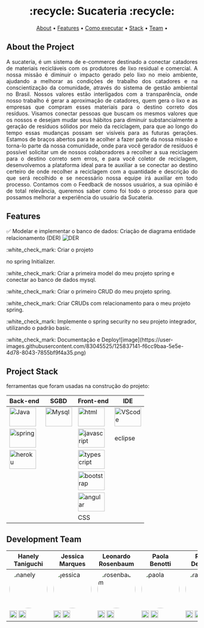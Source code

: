 
 <h1 align="center"> :recycle: Sucateria :recycle: </h1> 

 <p align="center">
 <a href="#-About-the-project">About</a> •
 <a href="#-Features">Features</a> •
 <a href="#-como-executar-o-projeto">Como executar</a> • 
 <a href="#-Project-Stack">Stack</a> • 
 <a href="#-Development-team">Team</a> • 
 </p>

## About the Project
<p align="justify"> A sucateria, é um sistema de e-commerce destinado a conectar catadores de materiais recicláveis com os produtores de lixo residual e comercial.
A nossa missão é diminuir o impacto gerado pelo lixo no meio ambiente, ajudando a melhorar as condições de trabalho dos catadores e na conscientização da comunidade, através do sistema de gestão ambiental no Brasil.
Nossos valores estão interligados com a transparência, onde nosso trabalho é gerar a aproximação de catadores, quem gera o lixo e as empresas que compram esses materiais para o destino correto dos resíduos.
Visamos conectar pessoas que buscam os mesmos valores que os nossos e desejam mudar seus hábitos para diminuir substancialmente a geração de resíduos sólidos por meio da reciclagem, para que ao longo do tempo essas mudanças possam ser visíveis para as futuras gerações. 
Estamos de braços abertos para te acolher a fazer parte da nossa missão e torna-lo parte da nossa comunidade, onde para você gerador de resíduos é possível solicitar um de nossos colaboradores a recolher a sua reciclagem para o destino correto sem erros, e para você coletor de reciclagem, desenvolvemos a plataforma ideal para te auxiliar a se conectar ao destino certeiro de onde recolher a reciclagem com a quantidade e descrição do que será recolhido e se necessário nossa equipe irá auxiliar em todo processo.
Contamos com o Feedback de nossos usuários, a sua opinião é de total relevância, queremos saber como foi todo o processo para que possamos melhorar a experiência do usuário da Sucateria.

## Features
:white_check_mark:
Modelar e implementar o banco de dados: Criação de diagrama entidade relacionamento (DER)
<img src="https://i.imgur.com/vCMd5G9.png" alt="DER"/></code>
</p>
:white_check_mark:
Criar o projeto 

no spring Initializer.

</p>
:white_check_mark:
Criar a primeira model do meu projeto spring e conectar ao banco de dados mysql.

</p>
:white_check_mark:
Criar o primeiro CRUD do meu projeto spring.

</p>
:white_check_mark:
Criar CRUDs com relacionamento para o meu projeto spring.

</p>
:white_check_mark:
Implemente o spring security no seu projeto integrador, utilizando o padrão basic.

</p>
:white_check_mark:
Documentação e Deploy![image](https://user-images.githubusercontent.com/83045525/125837141-f6cc9baa-5e5e-4d78-8043-7855bf9f4a35.png)

## Project Stack
ferramentas que foram usadas na construção do projeto:

| Back-end | SGBD | Front-end | IDE
|--- |--- |--- |--- |
| <img width="70" height="50" src="https://www.vectorlogo.zone/logos/java/java-ar21.svg" alt="Java"/></code> | <img width="70" height="50" src="https://www.vectorlogo.zone/logos/mysql/mysql-ar21.svg" alt="Mysql"/></code> | <img width="70" height="50" src="https://www.vectorlogo.zone/logos/w3_html5/w3_html5-ar21.svg" alt="html"/></code> | <img width="70" height="50" src="https://www.vectorlogo.zone/logos/visualstudio_code/visualstudio_code-ar21.svg" alt="VScode"/></code>
| <img width="70" height="50" src="https://www.vectorlogo.zone/logos/springio/springio-ar21.svg" alt="spring"/></code> |   | <img width="70" height="50" src="https://www.vectorlogo.zone/logos/javascript/javascript-ar21.svg" alt="javascript"/></code> | eclipse   
| <img width="70" height="50" src="https://www.vectorlogo.zone/logos/heroku/heroku-ar21.svg" alt="heroku"/></code> |   | <img width="70" height="50" src="https://www.vectorlogo.zone/logos/typescriptlang/typescriptlang-ar21.svg" alt="typescript"/></code> |   
|     |     | <img width="70" height="50" src="https://www.vectorlogo.zone/logos/getbootstrap/getbootstrap-ar21.svg" alt="bootstrap"/></code> |   
|     |     | <img width="70" height="50" src="https://www.vectorlogo.zone/logos/angular/angular-ar21.svg" alt="angular"/></code> |   
|     |     | CSS |   


## Development Team

| Hanely Taniguchi | Jessica Marques | Leonardo Rosenbaum | Paola Benotti | Rafael Deliborio |
|--- |--- |--- |--- |--- |
| <img style="border-radius: 50%;" src="https://i.imgur.com/EsyA9gz.png" width="100px;" alt="hanely"/> | <img style="border-radius: 50%;" src="https://i.imgur.com/NSw3FEK.png" width="100px;" alt="jessica"/> | <img style="border-radius: 50%;" src="https://i.imgur.com/vp82ETr.png" width="100px;" alt="rosenbaum"/> | <img style="border-radius: 50%;" src="https://i.imgur.com/Uh9Bpyt.png" width="100px;" alt="paola"/> | <img style="border-radius: 50%;" src="https://i.imgur.com/yJzPcSn.png" width="100px;" alt="rafael"/> |
| <img width="20" height="20" src="https://i.imgur.com/j9Sq5fV.png" alt="linkedin"/></a> <a href="https://github.com/Honey-lee429"><img width="20" height="20" src="https://i.imgur.com/g5BTxKb.png" alt="github"/></a> | <a href="https://www.linkedin.com/in/jessicamarquess/"><img width="20" height="20" src="https://i.imgur.com/j9Sq5fV.png" alt="linkedin"/></a> <a href="https://github.com/jessica-mss"><img width="20" height="20" src="https://i.imgur.com/g5BTxKb.png" alt="github"/></a> | <a href="https://www.linkedin.com/in/leonardo-rosenbaum-silva-b87187150/"><img width="20" height="20" src="https://i.imgur.com/j9Sq5fV.png" alt="linkedin"/></a> <a href="https://github.com/YellaFlame"><img width="20" height="20" src="https://i.imgur.com/g5BTxKb.png" alt="github"/></a> | <a href="https://www.linkedin.com/in/paola-benotti/"><img width="20" height="20" src="https://i.imgur.com/j9Sq5fV.png" alt="linkedin"/></a> <a href="https://github.com/PaolaBenotti"><img width="20" height="20" src="https://i.imgur.com/g5BTxKb.png" alt="github"/></a> | <a href="https://www.linkedin.com/in/rafael-deliborio-389265215/"><img width="20" height="20" src="https://i.imgur.com/j9Sq5fV.png" alt="linkedin"/></a> <a href="https://github.com/Deliborio"><img width="20" height="20" src="https://i.imgur.com/g5BTxKb.png" alt="github"/></a> |


